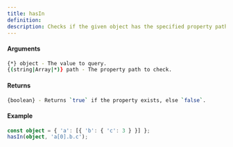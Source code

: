 ```yaml
---
title: hasIn
definition: 
description: Checks if the given object has the specified property path. Property path may be specified as a string
---
```



#### Arguments


```bash
{*} object - The value to query.
{(string|Array|*)} path - The property path to check.
```


#### Returns


```bash
{boolean} - Returns `true` if the property exists, else `false`.
```


#### Example


```ts
const object = { 'a': [{ 'b': { 'c': 3 } }] };hasIn(object, 'a[0].b.c');
```